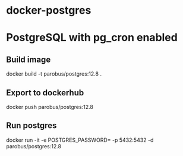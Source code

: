 # docker-postgres

# PostgreSQL with pg_cron enabled

## Build image
docker build -t parobus/postgres:12.8 .

## Export to dockerhub
docker push parobus/postgres:12.8

## Run postgres
docker run -it -e POSTGRES_PASSWORD= -p 5432:5432 -d parobus/postgres:12.8
